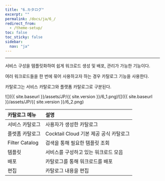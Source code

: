 ```yaml
---
title: "6.カタログ"
excerpt: ""
permalink: /docs/ja/6_/
redirect_from:
  - /theme-setup/
toc: false
toc_sticky: false
sidebar:
  nav: "ja"
---
```


---
서비스 구성을 템플릿화하여 쉽게 워크로드 생성 및 배포, 관리가 가능한 기능이다.

여러 워크로드들을 한 번에 묶어 사용하고자 하는 경우 카탈로그 기능을 사용한다.

카탈로그는 서비스 카탈로그와 플랫폼 카탈로그로 구분된다.

![]({{ site.baseurl }}/assets/JP/{{ site.version }}/6_1.png)![]({{ site.baseurl }}/assets/JP/{{ site.version }}/6_2.png)

| **카탈로그 메뉴**    | **설명**                       |
| :------------- | :--------------------------- |
| 서비스 카탈로그       | 사용자가 생성한 카탈로그                |
| 플렛폼 카탈로그       | Cocktail Cloud 기본 제공 공식 카탈로그 |
| Filter Catalog | 검색을 통해 필요한 템플릿 조회            |
| 템플릿            | 서비스를 구성하고 있는 워크로드 모음      |
| 배포             | 카탈로그를 통해 워크로드를 배포            |
| 편집             | 카탈로그 내용을 편집                  |
